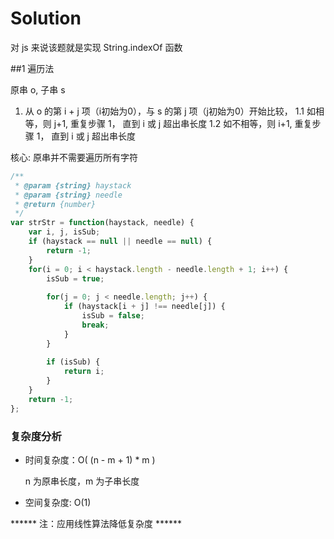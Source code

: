 # Solution

对 js 来说该题就是实现 String.indexOf 函数

##1 遍历法

原串 o, 子串 s
1. 从 o 的第 i + j 项（i初始为0），与 s 的第 j 项（j初始为0）开始比较，
1.1 如相等，则 j+1, 重复步骤 1， 直到 i 或 j 超出串长度
1.2 如不相等，则 i+1, 重复步骤 1， 直到 i 或 j 超出串长度

核心: 原串并不需要遍历所有字符

```js
/**
 * @param {string} haystack
 * @param {string} needle
 * @return {number}
 */
var strStr = function(haystack, needle) {
    var i, j, isSub;
    if (haystack == null || needle == null) {
        return -1;
    }
    for(i = 0; i < haystack.length - needle.length + 1; i++) {
        isSub = true;
        
        for(j = 0; j < needle.length; j++) {
            if (haystack[i + j] !== needle[j]) {
                isSub = false;
                break;
            }
        }
        
        if (isSub) {
            return i;
        }
    }
    return -1;
};
```

### 复杂度分析

* 时间复杂度：O( (n - m + 1) * m )

  n 为原串长度，m 为子串长度
  
* 空间复杂度: O(1)


****** 注：应用线性算法降低复杂度 ******